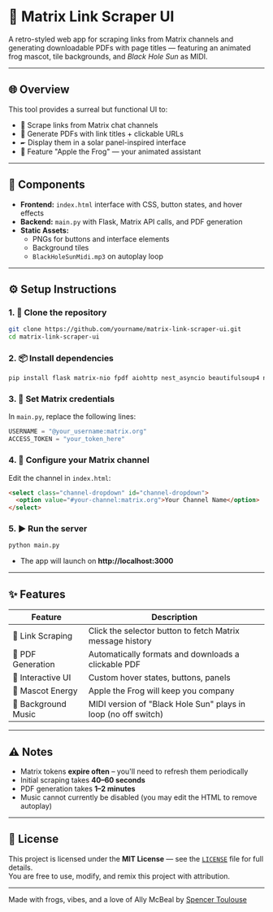 # 🔸 Matrix Link Scraper UI

A retro-styled web app for scraping links from Matrix channels and generating downloadable PDFs with page titles — featuring an animated frog mascot, tile backgrounds, and *Black Hole Sun* as MIDI.

---

## 🌐 Overview

This tool provides a surreal but functional UI to:

- 📅 Scrape links from Matrix chat channels  
- 📄 Generate PDFs with link titles + clickable URLs  
- 🖛 Display them in a solar panel-inspired interface  
- 🐸 Feature "Apple the Frog" — your animated assistant  

---

## 🧠 Components

- **Frontend:** `index.html` interface with CSS, button states, and hover effects  
- **Backend:** `main.py` with Flask, Matrix API calls, and PDF generation  
- **Static Assets:**
  - PNGs for buttons and interface elements  
  - Background tiles  
  - `BlackHoleSunMidi.mp3` on autoplay loop  

---

## ⚙️ Setup Instructions

### 1. 📁 Clone the repository

```bash
git clone https://github.com/yourname/matrix-link-scraper-ui.git
cd matrix-link-scraper-ui
```

### 2. 📦 Install dependencies

```bash
pip install flask matrix-nio fpdf aiohttp nest_asyncio beautifulsoup4 nio requests
```

### 3. 🔐 Set Matrix credentials

In `main.py`, replace the following lines:

```python
USERNAME = "@your_username:matrix.org"
ACCESS_TOKEN = "your_token_here"
```

### 4. 🧵 Configure your Matrix channel

Edit the channel in `index.html`:

```html
<select class="channel-dropdown" id="channel-dropdown">
  <option value="#your-channel:matrix.org">Your Channel Name</option>
</select>
```

### 5. ▶️ Run the server

```bash
python main.py
```

- The app will launch on **http://localhost:3000**

---

## ✨ Features

| Feature             | Description |
|---------------------|-------------|
| 🔗 Link Scraping    | Click the selector button to fetch Matrix message history |
| 📄 PDF Generation   | Automatically formats and downloads a clickable PDF |
| 🎨 Interactive UI   | Custom hover states, buttons, panels |
| 🐸 Mascot Energy    | Apple the Frog will keep you company |
| 🎵 Background Music | MIDI version of "Black Hole Sun" plays in loop (no off switch) |

---

## ⚠️ Notes

- Matrix tokens **expire often** – you'll need to refresh them periodically  
- Initial scraping takes **40–60 seconds**  
- PDF generation takes **1–2 minutes**  
- Music cannot currently be disabled (you may edit the HTML to remove autoplay)  

---

## 📜 License

This project is licensed under the **MIT License** — see the [`LICENSE`](./LICENSE) file for full details.  
You are free to use, modify, and remix this project with attribution.

---

Made with frogs, vibes, and a love of Ally McBeal by [Spencer Toulouse](https://github.com/Aelius23)
